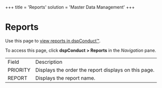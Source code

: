 +++
title = 'Reports'
solution = 'Master Data Management'
+++

# Reports

<div class="use">

Use this page to [view reports in
dspConduct™](../Use_Cases/View_Reports_in_dspConduct).

</div>

To access this page, click <span style="font-weight: bold;">dspConduct
\> </span>**Reports** in the *Navigation* pane.

|          |                                                      |
| -------- | ---------------------------------------------------- |
| Field    | Description                                          |
| PRIORITY | Displays the order the report displays on this page. |
| REPORT   | Displays the report name.                            |
